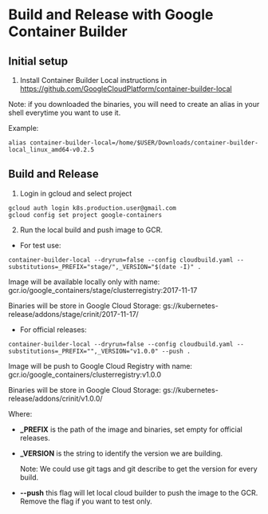 Build and Release with Google Container Builder
===============================================

Initial setup
-------------

1. Install Container Builder Local instructions in 
https://github.com/GoogleCloudPlatform/container-builder-local

Note: if you downloaded the binaries, you will need to create an alias in
your shell everytime you want to use it.

Example:
```shell
alias container-builder-local=/home/$USER/Downloads/container-builder-local_linux_amd64-v0.2.5
```

Build and Release
-----------------

1. Login in gcloud and select project
```shell
gcloud auth login k8s.production.user@gmail.com
gcloud config set project google-containers
```

2. Run the local build and push image to GCR.

* For test use:
```shell
container-builder-local --dryrun=false --config cloudbuild.yaml --substitutions=_PREFIX="stage/",_VERSION="$(date -I)" .
```

  Image will be available locally only with name:
  gcr.io/google_containers/stage/clusterregistry:2017-11-17

  Binaries will be store in Google Cloud Storage:
  gs://kubernetes-release/addons/stage/crinit/2017-11-17/

* For official releases:
```shell
container-builder-local --dryrun=false --config cloudbuild.yaml --substitutions=_PREFIX="",_VERSION="v1.0.0" --push .
```

  Image will be push to Google Cloud Registry with name:
  gcr.io/google_containers/clusterregistry:v1.0.0

  Binaries will be store in Google Cloud Storage:
  gs://kubernetes-release/addons/crinit/v1.0.0/

Where:
* **_PREFIX** is the path of the image and binaries, set empty for official releases.

* **_VERSION** is the string to identify the version we are building.

  Note: We could use git tags and git describe to get the version for every build.

* **--push** this flag will let local cloud builder to push the image to the GCR. Remove the flag if you want to test only.

